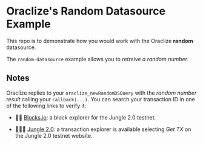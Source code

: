 # Oraclize's Random Datasource Example 

This repo is to demonstrate how you would work with the Oraclize **random** datasource.

The `random-datasource` example allows you to *retreive a random number*.

## Notes

Oraclize replies to your `oraclize_newRandomDSQuery` with the *random number result* calling your `callback(...)`.
You can search your transaction ID in one of the following links to verify it:

* :mag_right::ledger: [Blocks.io](https://jungle.bloks.io/): a block explorer for the Jungle 2.0 testnet.

* :palm_tree::lion::palm_tree: [Jungle 2.0](https://monitor.jungletestnet.io/#home): a transaction explorer is available selecting *Get TX* on the Jungle 2.0 testnet website.
